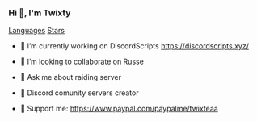 ###                Hi 👋, I'm Twixty 

[Languages](https://github-readme-stats.vercel.app/api/top-langs/?username=twixty&layout=compact&title_color=246bce&text_color=ffffff&bg_color=000000&hide_border=true)
[Stars](https://github-readme-stats.vercel.app/api?username=twixty&title_color=246bce&text_color=ffffff&bg_color=000000&include_all_commits=true&hide_border=true&hide_title=true)

- 🔭 I’m currently working on DiscordScripts https://discordscripts.xyz/
- 👯 I’m looking to collaborate on Russe
- 💬 Ask me about raiding server

- 🔧 Discord comunity servers creator

- 🧸 Support me: https://www.paypal.com/paypalme/twixteaa

